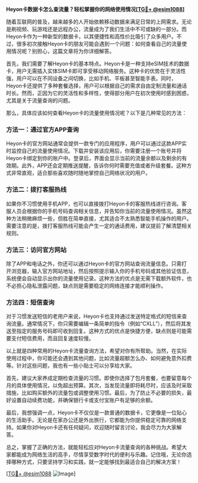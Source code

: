 **Heyon卡数据卡怎么查流量？轻松掌握你的网络使用情况[[TG💪+ @esim1088](https://t.me/s/esim1088)]**

随着互联网的普及，越来越多的人开始依赖移动数据来满足日常的上网需求。无论是刷视频、玩游戏还是远程办公，流量成为了我们生活中不可或缺的一部分。而Heyon卡作为一种新型的数据卡，以其便捷性和高性价比吸引了众多用户。不过，很多初次接触Heyon卡的朋友可能会遇到一个问题：如何查看自己的流量使用情况呢？别担心，这篇文章将为你详细解答。

首先，我们需要了解Heyon卡的基本特点。Heyon卡是一种支持eSIM技术的数据卡，用户无需插入实体SIM卡即可享受移动网络服务。这种卡的优势在于灵活性强，用户可以在不同设备之间切换，比如手机、平板甚至智能手表。同时，Heyon卡还提供了多种套餐选择，用户可以根据自己的需求自由定制流量和通话时长。然而，正因为它的灵活性和多样性，使得部分用户在初次使用时感到困惑，尤其是关于流量查询的问题。

那么，具体应该如何查看Heyon卡的流量使用情况呢？以下是几种常见的方法：

### 方法一：通过官方APP查询

Heyon卡的官方网站通常会提供一款专门的应用程序，用户可以通过这款APP实时监控自己的流量使用情况。下载并安装该应用后，你需要注册一个账号并将Heyon卡绑定到你的账户中。登录后，界面会显示当前的流量余额以及剩余的有效期。此外，APP还会定期推送提醒，告诉你何时需要充值或者升级套餐。这种方式非常直观，适合那些喜欢随时随地掌控自己网络状况的用户。

### 方法二：拨打客服热线

如果你不习惯使用手机APP，也可以直接拨打Heyon卡的客服热线进行咨询。客服人员会根据你的手机号码查询相关信息，并告知你当前的流量使用情况。虽然这种方法稍微麻烦一些，但胜在简单直接，尤其适合不太熟悉智能手机操作的用户。需要注意的是，拨打客服热线可能会产生一定的通话费用，建议提前了解清楚相关规则。

### 方法三：访问官方网站

除了APP和电话之外，你还可以通过Heyon卡的官方网站查询流量信息。只需打开浏览器，输入官方网站地址，然后按照提示输入你的手机号码或其他验证信息，系统便会自动显示出你的流量使用记录。这种方法的优点是无需下载额外软件，也不必担心隐私泄露问题，缺点则是需要稳定的网络连接才能顺利操作。

### 方法四：短信查询

对于习惯发送短信的老用户来说，Heyon卡也支持通过发送特定格式的短信来查询流量。通常情况下，你只需要编辑一条简单的指令（例如“CXLL”），然后将其发送至指定的服务号码即可收到回复。这种方式的优点是快捷方便，缺点则是可能需要支付短信费用，而且回复速度较慢。

以上就是四种常用的Heyon卡流量查询方法，希望对你有所帮助。当然，在实际使用过程中，你可能还会遇到其他问题，比如流量超额怎么办、如何避免意外扣费等。针对这些问题，我也有一些小贴士可以分享给大家。

首先，建议大家养成定期检查流量的习惯。即使你选择了包月套餐，也要留意每个月的具体使用情况，以免超出预算。其次，当发现流量即将耗尽时，应该及时采取措施，比如购买额外的流量包或调整使用习惯。最后，为了防止不必要的损失，最好设置自动续费功能，并确保银行卡或支付宝账户有足够的余额。

最后，我想强调一点，Heyon卡不仅仅是一款普通的数据卡，它更像是一位贴心的生活助手。无论是在家办公还是外出旅行，它都能为你提供稳定可靠的网络支持。如果你对Heyon卡还有任何疑问，欢迎随时留言讨论，我会尽力为大家解答。

总之，掌握了正确的方法，就能轻松应对Heyon卡流量查询的各种挑战。希望大家都能成为网络生活的高手，尽情享受数字时代的便利与乐趣。记住哦，无论你选择哪种方式，只要坚持学习和实践，就一定能够找到最适合自己的解决方案！

[[TG💪+ @esim1088](https://t.me/s/esim1088) ![Image](https://i.postimg.cc/4NQfJmqS/Snipaste-2025-05-13-00-14-12.png)]